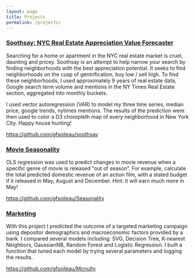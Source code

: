 ```yaml
---
layout: page
title: Projects
permalink: /projects/
---
```


### [Soothsay: NYC Real Estate Appreciation Value Forecaster](https://github.com/gfsoileau/soothsay)

Searching for a home or apartment in the NYC real estate market is cruel, daunting and pricey. Soothsay is an attempt to help narrow your search by finding neighborhoods with the best appreciation potential. It seeks to find neighborhoods on the cusp of gentrification, buy low / sell high. To find these neighborhoods, I used approximately 9 years of real estate data, Google search term volume and mentions in the NY Times Real Estate section, aggregated into monthly buckets.

I used vector autoregression (VAR) to model my three time series, median price, google trends, nytimes mentions. The results of the prediction were then used to color a D3 choropleth map of every neighborhood in New York City. Happy house hunting!

https://github.com/gfsoileau/soothsay

### [Movie Seasonality](https://github.com/gfsoileau/Seasonality)
OLS regression was used to predict changes in movie revenue when a specific genre of movie is released "out of season”. For example, calculate the total predicted domestic revenue of an action film, with a stated budget if it released in May, August and December. Hint: it will earn much more in May!

https://github.com/gfsoileau/Seasonality

### [Marketing](https://github.com/gfsoileau/Mcnulty)

With this project I predicted the outcome of a targeted marketing campaign using depositor demographics and macroeconomic factors provided by a bank. I compared several models including: SVG, Decision Tree, K-nearest Neighbors, GaussianNB, Random Forest and Logistic Regression. I built a function that tuned each model by trying several parameters and logging the results. 

https://github.com/gfsoileau/Mcnulty



